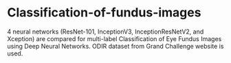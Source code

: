 # Classification-of-fundus-images
4 neural networks (ResNet-101, InceptionV3, InceptionResNetV2, and Xception) are compared for multi-label Classification of Eye Fundus Images using Deep Neural Networks.
ODIR dataset from Grand Challenge website is used.
